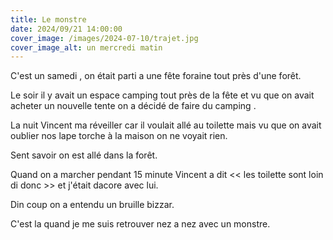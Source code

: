 ```yaml
---
title: Le monstre
date: 2024/09/21 14:00:00
cover_image: /images/2024-07-10/trajet.jpg
cover_image_alt: un mercredi matin
---
```


C'est un samedi , on était parti a une fête foraine tout près d'une forêt.

Le soir il y avait un espace camping tout près de la fête et vu que on avait acheter un nouvelle tente on a décidé de faire du camping .

La nuit Vincent ma réveiller car il voulait allé au toilette mais vu que   on avait oublier nos lape torche à la maison on ne voyait rien.

Sent savoir on est allé dans la forêt.

Quand on a marcher pendant 15 minute Vincent a dit << les toilette sont loin di donc >> et j'était dacore avec lui.

Din coup on a entendu un bruille bizzar.

C'est la quand je me suis retrouver nez a nez avec un monstre.
